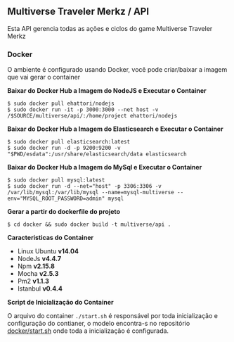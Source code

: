 ## Multiverse Traveler Merkz / API

Esta API gerencia todas as ações e ciclos do game Multiverse Traveler Merkz

### Docker

O ambiente é configurado usando Docker, você pode criar/baixar a imagem que vai gerar o container

**Baixar do Docker Hub a Imagem do NodeJS e Executar o Container**

    $ sudo docker pull ehattori/nodejs
    $ sudo docker run -it -p 3000:3000 --net host -v /$SOURCE/multiverse/api/:/home/project ehattori/nodejs

    
**Baixar do Docker Hub a Imagem do Elasticsearch e Executar o Container**

    $ sudo docker pull elasticsearch:latest
    $ sudo docker run -d -p 9200:9200 -v "$PWD/esdata":/usr/share/elasticsearch/data elasticsearch
        
**Baixar do Docker Hub a Imagem do MySql e Executar o Container**

    $ sudo docker pull mysql:latest
    $ sudo docker run -d --net="host" -p 3306:3306 -v /var/lib/mysql:/var/lib/mysql --name=mysql-multiverse --env="MYSQL_ROOT_PASSWORD=admin" mysql
    

**Gerar a partir do dockerfile do projeto**

    $ cd docker && sudo docker build -t multiverse/api .

 
 **Caracteristicas do Container**

 * Linux Ubuntu    **v14.04**
 * NodeJs          **v4.4.7**
 * Npm             **v2.15.8**
 * Mocha           **v2.5.3**
 * Pm2             **v1.1.3**
 * Istanbul        **v0.4.4**
 
**Script de Inicialização do Container**

O arquivo do container `./start.sh` é responsável por toda inicialização e configuração do contianer, o modelo encontra-s no repositório  [docker/start.sh](https://github.com/eHattori/multiverse/blob/master/docker/start.sh) onde toda a inicialização é configurada.




